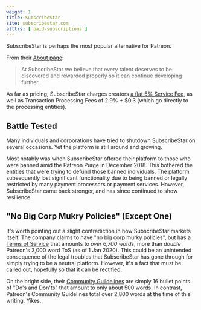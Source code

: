 ```yaml
---
weight: 1
title: SubscribeStar
site: subscribestar.com
alttrs: [ paid-subscriptions ]
---
```


SubscribeStar is perhaps the most popular alternative for Patreon.
<!--more-->
From their [About page](https://www.subscribestar.com/about):
> At SubscribeStar we believe that every talent deserves to be discovered and rewarded properly so it can continue developing further.

As far as pricing, SubscribeStar charges creators [a flat 5% Service Fee](https://www.subscribestar.com/pricing), as well as Transaction Processing Fees of 2.9% + $0.3 (which go directly to the processing entities).

## Battle Tested

Many individuals and corporations have tried to shutdown SubscribeStar on several occasions.
Yet the platform is still around and growing.

Most notably was when SubscribeStar offered their platform to those who were banned amid the Patreon Purge in December 2018.
This bothered the entities that were trying to defund those banned individuals.
The platform subsequently lost significant functionality due to being banned or legally restricted by many payment processors or payment services.
However, SubscribeStar came back stronger, and has since continued to show resilience.

## "No Big Corp Mukry Policies" (Except One)

It's worth pointing out a slight contradiction in how SubscribeStar markets itself.
The company claims to have "no big corp murky policies", but has a [Terms of Service](https://www.subscribestar.com/tos) that amounts to _over 6,700 words_, more than _double_ Patreon's 3,000 word ToS (as of 1 Jan 2020).
This could be an unintended consequence of the legal troubles that SubscribeStar has gone through for simply trying to be a neutral platform.
However, it's a fact that must be called out, hopefully so that it can be rectified.

On the bright side, their [Community Guildelines](https://www.subscribestar.com/guidelines) are simply 16 bullet points of "Do's and Don'ts" that amount to only about 500 words.
In contrast, Patreon's Community Guidelines total over 2,800 words at the time of this writing. Yikes.
